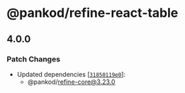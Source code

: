 # @pankod/refine-react-table

## 4.0.0

### Patch Changes

-   Updated dependencies [[`31850119e0`](https://github.com/pankod/refine/commit/31850119e069b93f0b5146b039a86e736164383e)]:
    -   @pankod/refine-core@3.23.0
